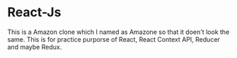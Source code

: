 # React-Js

This is a Amazon clone which I named as Amazone so that it doen't look the same.
This is for practice purporse of React, React Context API, Reducer and maybe Redux.
